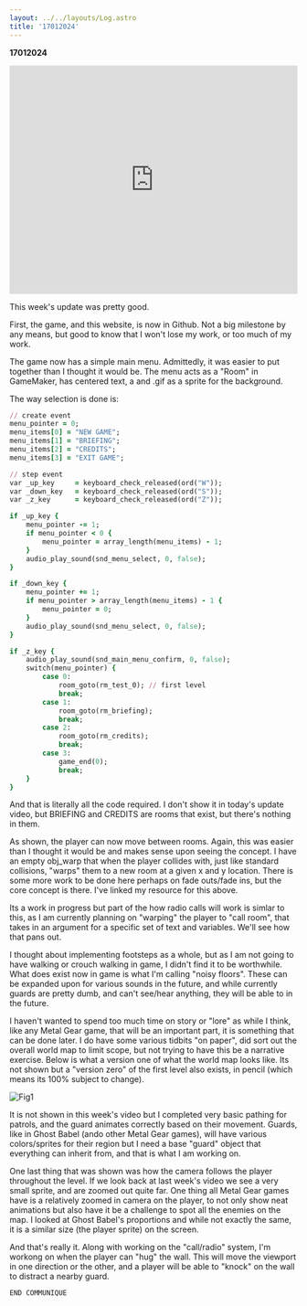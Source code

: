```yaml
---
layout: ../../layouts/Log.astro
title: '17012024'
---
```


**17012024**

<iframe width="100%" height="400" src="https://www.youtube.com/embed/vZCZZ8T7P_k?si=ZZ_g1wjPXcKeTh5R" title="YouTube video player" frameborder="0" allow="accelerometer; autoplay; clipboard-write; encrypted-media; gyroscope; picture-in-picture; web-share" allowfullscreen></iframe>

This week's update was pretty good.

First, the game, and this website, is now in Github. Not a big milestone by any means, but good
to know that I won't lose my work, or too much of my work.

The game now has a simple main menu. Admittedly, it was easier to put together than I thought
it would be. The menu acts as a "Room" in GameMaker, has centered text, a and .gif as a sprite
for the background.

The way selection is done is:

```rb
// create event
menu_pointer = 0;
menu_items[0] = "NEW GAME";
menu_items[1] = "BRIEFING";
menu_items[2] = "CREDITS";
menu_items[3] = "EXIT GAME";

// step event
var _up_key     = keyboard_check_released(ord("W"));
var _down_key   = keyboard_check_released(ord("S"));
var _z_key      = keyboard_check_released(ord("Z"));

if _up_key {
    menu_pointer -= 1;
    if menu_pointer < 0 {
        menu_pointer = array_length(menu_items) - 1;
    }
    audio_play_sound(snd_menu_select, 0, false);
}

if _down_key {
    menu_pointer += 1;
    if menu_pointer > array_length(menu_items) - 1 {
        menu_pointer = 0;
    }
    audio_play_sound(snd_menu_select, 0, false);
}

if _z_key {
    audio_play_sound(snd_main_menu_confirm, 0, false);
    switch(menu_pointer) {
        case 0:
            room_goto(rm_test_0); // first level
            break;
        case 1:
            room_goto(rm_briefing);
            break;
        case 2:
            room_goto(rm_credits);
            break;
        case 3:
            game_end(0);
            break;
    }
}
```

And that is literally all the code required. I don't show it in today's update video, but
BRIEFING and CREDITS are rooms that exist, but there's nothing in them.

As shown, the player can now move between rooms. Again, this was easier than I thought it would
be and makes sense upon seeing the concept. I have an empty obj_warp that when the player
collides with, just like standard collisions, "warps" them to a new room at a given x and y
location. There is some more work to be done here perhaps on fade outs/fade ins, but the core
concept is there. I've linked my resource for this above.

Its a work in progress but part of the how radio calls will work is simlar to this, as I am
currently planning on "warping" the player to "call room", that takes in an argument for a
specific set of text and variables. We'll see how that pans out.

I thought about implementing footsteps as a whole, but as I am not going to have walking or
crouch walking in game, I didn't find it to be worthwhile. What does exist now in game is what
I'm calling "noisy floors". These can be expanded upon for various sounds in the future, and
while currently guards are pretty dumb, and can't see/hear anything, they will be able to in
the future.

I haven't wanted to spend too much time on story or "lore" as while I think, like any Metal
Gear game, that will be an important part, it is something that can be done later. I do have
some various tidbits "on paper", did sort out the overall world map to limit scope, but not
trying to have this be a narrative exercise. Below is what a version one of what the world map
looks like. Its not shown but a "version zero" of the first level also exists, in pencil (which
means its 100% subject to change).

![Fig1](../../../public/logs/17012024/fig1.jpg)

It is not shown in this week's video but I completed very basic pathing for patrols, and the
guard animates correctly based on their movement. Guards, like in Ghost Babel (ando other Metal
Gear games), will have various colors/sprites for their region but I need a base "guard" object
that everything can inherit from, and that is what I am working on.

One last thing that was shown was how the camera follows the player throughout the level. If we
look back at last week's video we see a very small sprite, and are zoomed out quite far. One
thing all Metal Gear games have is a relatively zoomed in camera on the player, to not only
show neat animations but also have it be a challenge to spot all the enemies on the map. I
looked at Ghost Babel's proportions and while not exactly the same, it is a similar size (the
player sprite) on the screen.

And that's really it. Along with working on the "call/radio" system, I'm workong on when the
player can "hug" the wall. This will move the viewport in one direction or the other, and a
player will be able to "knock" on the wall to distract a nearby guard.

`END COMMUNIQUE`
